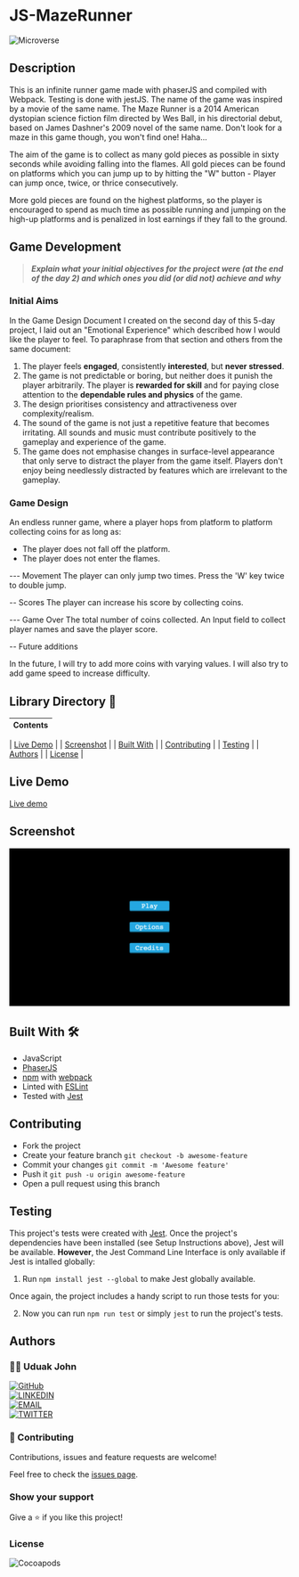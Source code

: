 # JS-MazeRunner

![Microverse](https://img.shields.io/badge/-Microverse-6F23FF?style=for-the-badge)

## Description

This is an infinite runner game made with phaserJS and compiled with Webpack. Testing is done with jestJS. The name of the game was inspired by a movie of the same name. The Maze Runner is a 2014 American dystopian science fiction film directed by Wes Ball, in his directorial debut, based on James Dashner's 2009 novel of the same name. Don't look for a maze in this game though, you won't find one! Haha...

The aim of the game is to collect as many gold pieces as possible in sixty seconds while avoiding falling into the flames.
All gold pieces can be found on platforms which you can jump up to by hitting the "W" button - Player can jump once, twice, or thrice consecutively.

More gold pieces are found on the highest platforms, so the player is encouraged to spend as much time as possible running and jumping on the high-up platforms and is penalized in lost earnings if they fall to the ground.

## Game Development

> **_Explain what your initial objectives for the project were (at the end of the day 2) and which ones you did (or did not) achieve and why_**

### Initial Aims

In the Game Design Document I created on the second day of this 5-day project, I laid out an "Emotional Experience" which described how I would like the player to feel. To paraphrase from that section and others from the same document:

1. The player feels **engaged**, consistently **interested**, but **never stressed**.
2. The game is not predictable or boring, but neither does it punish the player arbitrarily. The player is **rewarded for skill** and for paying close attention to the **dependable rules and physics** of the game.
3. The design prioritises consistency and attractiveness over complexity/realism.
4. The sound of the game is not just a repetitive feature that becomes irritating. All sounds and music must contribute positively to the gameplay and experience of the game.
5. The game does not emphasise changes in surface-level appearance that only serve to distract the player from the game itself. Players don't enjoy being needlessly distracted by features which are irrelevant to the gameplay.


### Game Design

An endless runner game, where a player hops from platform to platform collecting coins for as long as:
- The player does not fall off the platform.
- The player does not enter the flames.

--- Movement
The player can only jump two times.
Press the 'W' key twice to double jump.

-- Scores
The player can increase his score by collecting coins.

--- Game Over
The total number of coins collected.
An Input field to collect player names and save the player score.

-- Future additions

In the future, I will try to add more coins with varying values.
I will also try to add game speed to increase difficulty.


## Library Directory 📙

| Contents                    |
| --------------------------- |

| [Live Demo](#live-demo)     |
| [Screenshot](#screenshot)   |
| [Built With](#built-with-🛠) |
| [Contributing](#contributing🛠) |
| [Testing](#testing🛠) |
| [Authors](#authors)         |
| [License](#license)         |

## Live Demo

[Live demo]()

 ## Screenshot

![img](./maze.png)

## Built With 🛠

- JavaScript
- [PhaserJS](https://phaser.io/)
- [npm](https://www.npmjs.com/) with [webpack](https://webpack.js.org/)
- Linted with [ESLint](https://eslint.org/)
- Tested with [Jest](https://jestjs.io/)

## Contributing

- Fork the project
- Create your feature branch `git checkout -b awesome-feature`
- Commit your changes `git commit -m 'Awesome feature'`
- Push it `git push -u origin awesome-feature`
- Open a pull request using this branch

## Testing

This project's tests were created with [Jest](https://jestjs.io/). Once the project's dependencies have been installed (see Setup Instructions above), Jest will be available. **However**, the Jest Command Line Interface is only available if Jest is intalled globally:

1. Run `npm install jest --global` to make Jest globally available.

Once again, the project includes a handy script to run those tests for you:

2. Now you can run `npm run test` or simply `jest` to run the project's tests.

## Authors

### 👨‍💻 Uduak John

[![GitHub](https://img.shields.io/badge/-GitHub-000?style=for-the-badge&logo=GitHub&logoColor=white)](https://github.com/udberg) <br>
[![LINKEDIN](https://img.shields.io/badge/-LINKEDIN-0077B5?style=for-the-badge&logo=Linkedin&logoColor=white)](https://www.linkedin.com/in/juduak/) <br>
[![EMAIL](https://img.shields.io/badge/-EMAIL-D14836?style=for-the-badge&logo=Mail.Ru&logoColor=white)](mailto:udberg@icloud.com) <br>
[![TWITTER](https://img.shields.io/badge/-TWITTER-1DA1F2?style=for-the-badge&logo=Twitter&logoColor=white)](https://twitter.com/juduak_)

### 🤝 Contributing

Contributions, issues and feature requests are welcome!

Feel free to check the [issues page]().

### Show your support

Give a ⭐️ if you like this project!

### License

![Cocoapods](https://img.shields.io/cocoapods/l/AFNetworking?color=red&style=for-the-badge)

